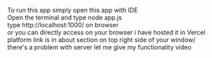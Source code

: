 To run this app simply open this app with IDE <br>
Open the terminal and type node app.js <br>
type http://localhost:1000/ on browser <br>
or you can directly access on your browser i have hosted it in Vercel platform link is in about section on top right side of your window/<br>
there's a problem with server let me give my functionality video <br>
